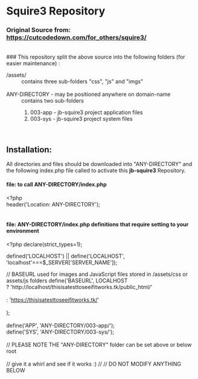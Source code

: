 # Squire3 Repository
### Original Source from: https://cutcodedown.com/for_others/squire3/
<br>
### This repository split the above source into the following folders (for easier maintenance) :
<br>
<dl>
<dt> /assets/ </dt>
<dd> contains three sub-folders "css", "js" and "imgs" </dd>
<dd> &nbsp; </dd>	
<dt> ANY-DIRECTORY - may be positioned anywhere on domain-name </dt>
<dd> 
	contains two sub-folders 
	<ol>
	  <li> 003-app - jb-squire3 project application files </li>
	  <li> 003-sys - jb-squire3 project system files </li>
    </ol>
</dd>
<dd> &nbsp; </dd>	
</dl>


## Installation:

All directories and files should be downloaded into "ANY-DIRECTORY" and the following index.php file called to activate this <b>jb-squire3</b> Repository.
<br>

#### file: to call ANY-DIRECTORY/index.php
&lt;?php
<br>
header('Location: ANY-DIRECTORY');
<br>
<br>

#### file: ANY-DIRECTORY/index.php definitions that require setting to your environment

&lt;?php declare(strict_types=1);

defined('LOCALHOST')
||
define('LOCALHOST', 'localhost'===$_SERVER['SERVER_NAME']);
<br>

// BASEURL used for images and JavaScript files stored in /assets/css or assets/js folders
define('BASEURL',  LOCALHOST 
<br>
	? 'http://localhost/thisisatesttoseeifitworks.tk/public_html/'
<br>	
	: 'https://thisisatesttoseeifitworks.tk/'
<br>	
); 
<br><br>
define('APP', 'ANY-DIRECTORY/003-app/');
<br>
define('SYS', 'ANY-DIRECTORY/003-sys/');
<br><br>
// PLEASE NOTE THE "ANY-DIRECTORY" folder can be set above or below root
<br><br>
// give it a whirl and see if it works :)
//
// DO NOT MODIFY ANYTHING BELOW
